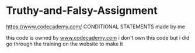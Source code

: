 # Truthy-and-Falsy-Assignment
https://www.codecademy.com/ CONDITIONAL STATEMENTS made by me


this code is owned by www.codecademy.com i don't own this code but i did go through the training on the website to make it 

